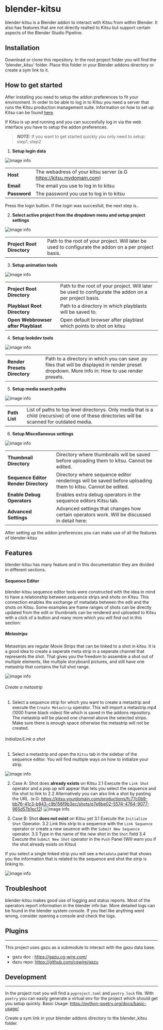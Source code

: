 # blender-kitsu
blender-kitsu is a Blender addon to interact with Kitsu from within Blender. It also has features that are not directly realted to Kitsu but support certain aspects of the Blender Studio Pipeline.

## Installation
Download or clone this repository.
In the root project folder you will find the 'blender_kitsu' folder. Place this folder in your Blender addons directory or create a sym link to it.

## How to get started
After installing you need to setup the addon preferences to fit your environment.
In order to be able to log in to Kitsu you need a server that runs the Kitsu production management suite.
Information on how to set up Kitsu can be found [here](https://zou.cg-wire.com/).

If Kitsu is up and running and you can succesfully log in via the web interface you have to setup the addon preferences.

> **_NOTE:_**  If you want to get started quickly you only need to setup: step1, step2

1. **Setup login data**

![image info](./docs/images/prefs_login.jpg)

| | |
| ------ | ------ |
| **Host** | The webadress of your kitsu server (e.G https://kitsu.mydomain.com) |
| **Email** | The email you use to log in to kitsu |
| **Password** | The password you use to log in to kitsu |

Press the login button. If the login was succesfull, the next step is..

2. **Select active project from the dropdown menu and setup project settings**

![image info](./docs/images/prefs_project.jpg)

| | |
| ------ | ------  |
| **Project Root Directory** | Path to the root of your project. Will later be used to configurate the addon on a per project basis. |

3. **Setup animation tools**

![image info](./docs/images/prefs_anim_tools.jpg)

| | |
| ------ | ------  |
| **Project Root Directory** | Path to the root of your project. Will later be used to configurate the addon on a per project basis. |
| **Playblast Root Directory** | Path to a directory in which playblasts will be saved to. |
| **Open Webbrowser after Playblast** | Open default browser after playblast which points to shot on kitsu |

4. **Setup lookdev tools**

![image info](./docs/images/prefs_lookdev.jpg)

| | |
| ------ | ------  |
| **Render Presets Directory** | Path to a directory in which you can save .py files that will be displayed in render preset dropdown. More info in: How to use render presets.|

5. **Setup media search paths**

![image info](./docs/images/prefs_outdated_media.jpg)

| | |
| ------ | ------  |
| **Path List**| List of paths to top level directorys. Only media that is a child (recursive) of one of these directories will be scanned for outdated media.|

6. **Setup Miscellaneous settings**

![image info](./docs/images/prefs_misc.jpg)

| | |
| ------ | ------  |
| **Thumbnail Directory**| Directory where thumbnails will be saved before uploading them to kitsu. Cannot be edited.|
| **Sequence Editor Render Directory** | Directory where sequence editor renderings will be saved before uploading them to kitsu. Cannot be edited.|
| **Enable Debug Operators**| Enables extra debug operators in the sequence editors Kitsu tab.|
| **Advanced Settings**| Advanced settings that changes how certain operators work. Will be discussed in detail here:|

After setting up the addon preferences you can make use of all the features of blender-kitsu
## Features
blender-kitsu has many feature and in this documentation they are divided in different sections.

#### Sequence Editor
blender-kitsu sequence editor tools were constructed with the idea in mind to have a relationship between sequence strips and shots on Kitsu. This connection enables the exchange of metadata between the edit and the shots on Kitsu. Some examples are frame ranges of shots can be directly updated from the edit or thumbnails can be rendered and uploaded to Kitsu with a click of a button and many more which you will find out in this section:

##### Metastrips
Metastrips are regular Movie Strips that can be linked to a shot in kitsu. It is a good idea to create a seperate meta strip in a seperate channel that represents the shot. That gives you the freedom to assemble a shot out of multiple elements, like multiple storyboard pictures, and still have one metastrip that contains the full shot range.

![image info](./docs/images/metastrip.001.jpg)

###### Create a metastrip
1. Select a sequence strip for which you want to create a metastrip and execute the `Create Metastrip` operator.
This will import a metastrip.mp4 (1000 frame black video) file which is saved in the addons repository. The metastrip will be placed one channel above the selected strips. Make sure there is enough space otherwise the metastrip will not be created.

###### Initialize/Link a shot
1. Select a metastrip and open the `Kitsu` tab in the sidebar of the sequence editor. You will find multiple ways on how to initialize your strip.

![image info](.docs/images/sqe_init_shot.jpg)

2. Case A: Shot does **already exists** on Kitsu
    2.1 Execute the `Link Shot` operator and a pop up will appear that lets you select the sequence and the shot to link to
    2.2 Alternatively you can also link a shot by pasting the URL. (e.G: https://kitsu.yourdomain.com/productions/fc77c0b9-bb76-41c3-b843-c9b156f9b3ec/shots/e7e6be02-5574-4764-9077-965d57b1ec12)
![image info](.docs/images/sqe_link_shot.jpg)

3. Case B: Shot **does not exist** on Kitsu yet
    3.1 Execute the `Initialize Shot` Operator.
    3.2 Link this strip to a sequence with the `Link Sequence` operator or create a new seuence with the `Submit New Sequence` operator.
    3.3 Type in the name of the new shot in the `Shot` field
    3.4 Execute the `Submit New Shot` operator in the `Push` Panel (Will warn you if the shot already exists on Kitsu)

If you select a single linked strip you will see a `Metadata` panel that shows you the information that is related to the sequence and shot the strip is linking to.

![image info](.docs/images/sqe_metadata.jpg)

## Troubleshoot
blender-kitsu makes good use of logging and status reports. Most of the operators report information in the blender info bar. More detailed logs can be found in the blender system console. If you feel like anything went wrong, consider opening a console and check the logs.

## Plugins
---
This project uses gazu as a submodule to interact with the gazu data base.
- gazu doc : https://gazu.cg-wire.com/
- dazu repo: https://github.com/cgwire/gazu

## Development
---
In the project root you will find a `pyproject.toml` and `peotry.lock` file.
With `poetry` you can easily generate a virtual env for the project which should get you setup quickly.
Basic Usage: https://python-poetry.org/docs/basic-usage/

Create a sym link in your blender addons directory to the blender_kitsu folder.
